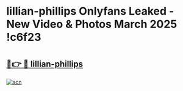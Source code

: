 # lillian-phillips Onlyfans Leaked - New Video & Photos March 2025 !c6f23

# <h2><a href="https://3ec8s7.iuczelnia.edu.pl?title=lillian-phillips&ref=c6f23">🔗👉 🔴 lillian-phillips</a></h2>

[![acn](https://github.com/user-attachments/assets/0f9c940e-d8b0-45ae-aac7-cd30a18b3e1c)](https://3ec8s7.iuczelnia.edu.pl?title=lillian-phillips&ref=c6f23)

